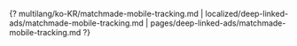 {? multilang/ko-KR/matchmade-mobile-tracking.md | localized/deep-linked-ads/matchmade-mobile-tracking.md | pages/deep-linked-ads/matchmade-mobile-tracking.md ?}
